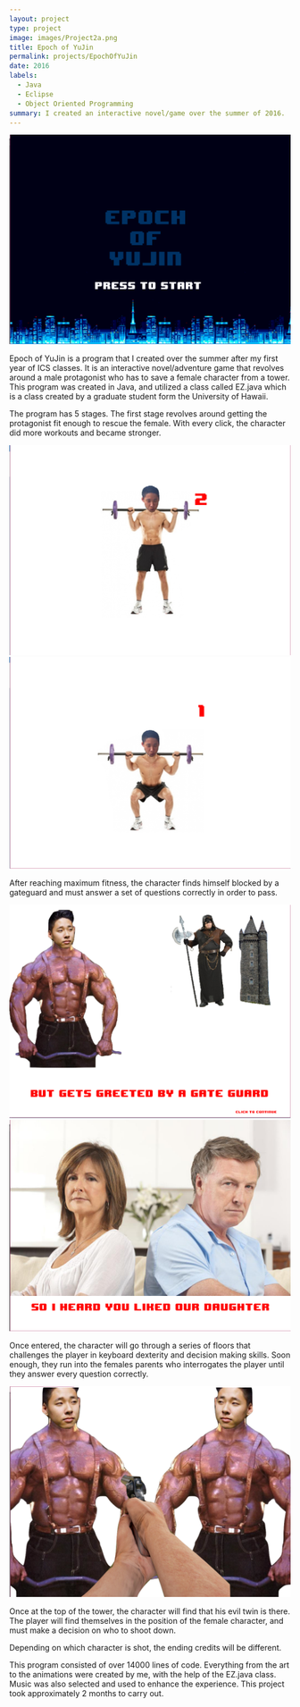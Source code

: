 ```yaml
---
layout: project
type: project
image: images/Project2a.png
title: Epoch of YuJin
permalink: projects/EpochOfYuJin
date: 2016
labels:
  - Java
  - Eclipse
  - Object Oriented Programming
summary: I created an interactive novel/game over the summer of 2016.
---
```


<img class="ui large middle rounded image" src="../images/Project2a.png">

Epoch of YuJin is a program that I created over the summer after my first year of ICS classes. It is an interactive novel/adventure game that revolves around a male protagonist who has to save a female character from a tower. This program was created in Java, and utilized a class called EZ.java which is a class created by a graduate student form the University of Hawaii. 

The program has 5 stages. The first stage revolves around getting the protagonist fit enough to rescue the female. With every click, the character did more workouts and became stronger.

<img class="ui medium right floated rounded image" src="../images/Project2c.png">
<img class="ui medium right rounded image" src="../images/Project2b.png">

After reaching maximum fitness, the character finds himself blocked by a gateguard and must answer a set of questions correctly in order to pass.

<img class="ui medium center rounded image" src="../images/Project2d.png">

<img class="ui medium left floated rounded image" src="../images/Project2e.png">

Once entered, the character will go through a series of floors that challenges the player in keyboard dexterity and decision making skills. Soon enough, they run into the females parents who interrogates the player until they answer every question correctly. 

<img class="ui medium right floated rounded image" src="../images/Project2f.png">

Once at the top of the tower, the character will find that his evil twin is there. The player will find themselves in the position of the female character, and must make a decision on who to shoot down. 

Depending on which character is shot, the ending credits will be different. 

This program consisted of over 14000 lines of code. Everything from the art to the animations were created by me, with the help of the EZ.java class. Music was also selected and used to enhance the experience. This project took approximately 2 months to carry out.

